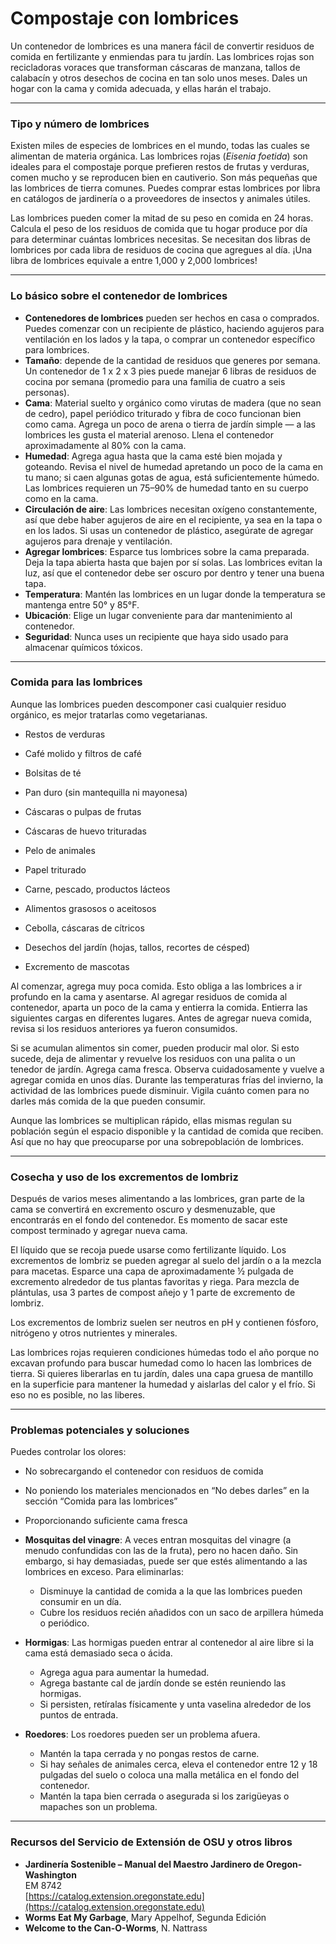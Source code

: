 # Compostaje con lombrices

Un contenedor de lombrices es una manera fácil de convertir residuos de comida en fertilizante y enmiendas para tu jardín. Las lombrices rojas son recicladoras voraces que transforman cáscaras de manzana, tallos de calabacín y otros desechos de cocina en tan solo unos meses. Dales un hogar con la cama y comida adecuada, y ellas harán el trabajo.

---

### Tipo y número de lombrices

Existen miles de especies de lombrices en el mundo, todas las cuales se alimentan de materia orgánica. Las lombrices rojas (*Eisenia foetida*) son ideales para el compostaje porque prefieren restos de frutas y verduras, comen mucho y se reproducen bien en cautiverio. Son más pequeñas que las lombrices de tierra comunes. Puedes comprar estas lombrices por libra en catálogos de jardinería o a proveedores de insectos y animales útiles.

Las lombrices pueden comer la mitad de su peso en comida en 24 horas. Calcula el peso de los residuos de comida que tu hogar produce por día para determinar cuántas lombrices necesitas. Se necesitan dos libras de lombrices por cada libra de residuos de cocina que agregues al día. ¡Una libra de lombrices equivale a entre 1,000 y 2,000 lombrices!

---

### Lo básico sobre el contenedor de lombrices

- **Contenedores de lombrices** pueden ser hechos en casa o comprados. Puedes comenzar con un recipiente de plástico, haciendo agujeros para ventilación en los lados y la tapa, o comprar un contenedor específico para lombrices.
- **Tamaño**: depende de la cantidad de residuos que generes por semana. Un contenedor de 1 x 2 x 3 pies puede manejar 6 libras de residuos de cocina por semana (promedio para una familia de cuatro a seis personas).
- **Cama**: Material suelto y orgánico como virutas de madera (que no sean de cedro), papel periódico triturado y fibra de coco funcionan bien como cama. Agrega un poco de arena o tierra de jardín simple — a las lombrices les gusta el material arenoso. Llena el contenedor aproximadamente al 80% con la cama.
- **Humedad**: Agrega agua hasta que la cama esté bien mojada y goteando. Revisa el nivel de humedad apretando un poco de la cama en tu mano; si caen algunas gotas de agua, está suficientemente húmedo. Las lombrices requieren un 75–90% de humedad tanto en su cuerpo como en la cama.
- **Circulación de aire**: Las lombrices necesitan oxígeno constantemente, así que debe haber agujeros de aire en el recipiente, ya sea en la tapa o en los lados. Si usas un contenedor de plástico, asegúrate de agregar agujeros para drenaje y ventilación.
- **Agregar lombrices**: Esparce tus lombrices sobre la cama preparada. Deja la tapa abierta hasta que bajen por sí solas. Las lombrices evitan la luz, así que el contenedor debe ser oscuro por dentro y tener una buena tapa.
- **Temperatura**: Mantén las lombrices en un lugar donde la temperatura se mantenga entre 50° y 85°F.
- **Ubicación**: Elige un lugar conveniente para dar mantenimiento al contenedor.
- **Seguridad**: Nunca uses un recipiente que haya sido usado para almacenar químicos tóxicos.

---

### Comida para las lombrices

Aunque las lombrices pueden descomponer casi cualquier residuo orgánico, es mejor tratarlas como vegetarianas.


- Restos de verduras
- Café molido y filtros de café
- Bolsitas de té
- Pan duro (sin mantequilla ni mayonesa)
- Cáscaras o pulpas de frutas
- Cáscaras de huevo trituradas
- Pelo de animales
- Papel triturado


- Carne, pescado, productos lácteos
- Alimentos grasosos o aceitosos
- Cebolla, cáscaras de cítricos
- Desechos del jardín (hojas, tallos, recortes de césped)
- Excremento de mascotas

Al comenzar, agrega muy poca comida. Esto obliga a las lombrices a ir profundo en la cama y asentarse. Al agregar residuos de comida al contenedor, aparta un poco de la cama y entierra la comida. Entierra las siguientes cargas en diferentes lugares. Antes de agregar nueva comida, revisa si los residuos anteriores ya fueron consumidos.

Si se acumulan alimentos sin comer, pueden producir mal olor. Si esto sucede, deja de alimentar y revuelve los residuos con una palita o un tenedor de jardín. Agrega cama fresca. Observa cuidadosamente y vuelve a agregar comida en unos días. Durante las temperaturas frías del invierno, la actividad de las lombrices puede disminuir. Vigila cuánto comen para no darles más comida de la que pueden consumir.

Aunque las lombrices se multiplican rápido, ellas mismas regulan su población según el espacio disponible y la cantidad de comida que reciben. Así que no hay que preocuparse por una sobrepoblación de lombrices.

---

### Cosecha y uso de los excrementos de lombriz

Después de varios meses alimentando a las lombrices, gran parte de la cama se convertirá en excremento oscuro y desmenuzable, que encontrarás en el fondo del contenedor. Es momento de sacar este compost terminado y agregar nueva cama.

El líquido que se recoja puede usarse como fertilizante líquido. Los excrementos de lombriz se pueden agregar al suelo del jardín o a la mezcla para macetas. Esparce una capa de aproximadamente ½ pulgada de excremento alrededor de tus plantas favoritas y riega. Para mezcla de plántulas, usa 3 partes de compost añejo y 1 parte de excremento de lombriz.

Los excrementos de lombriz suelen ser neutros en pH y contienen fósforo, nitrógeno y otros nutrientes y minerales.

Las lombrices rojas requieren condiciones húmedas todo el año porque no excavan profundo para buscar humedad como lo hacen las lombrices de tierra. Si quieres liberarlas en tu jardín, dales una capa gruesa de mantillo en la superficie para mantener la humedad y aislarlas del calor y el frío. Si eso no es posible, no las liberes.

---

### Problemas potenciales y soluciones


Puedes controlar los olores:

- No sobrecargando el contenedor con residuos de comida
- No poniendo los materiales mencionados en “No debes darles” en la sección “Comida para las lombrices”
- Proporcionando suficiente cama fresca


- **Mosquitas del vinagre**: A veces entran mosquitas del vinagre (a menudo confundidas con las de la fruta), pero no hacen daño. Sin embargo, si hay demasiadas, puede ser que estés alimentando a las lombrices en exceso. Para eliminarlas:
  - Disminuye la cantidad de comida a la que las lombrices pueden consumir en un día.
  - Cubre los residuos recién añadidos con un saco de arpillera húmeda o periódico.
- **Hormigas**: Las hormigas pueden entrar al contenedor al aire libre si la cama está demasiado seca o ácida.
  - Agrega agua para aumentar la humedad.
  - Agrega bastante cal de jardín donde se estén reuniendo las hormigas.
  - Si persisten, retíralas físicamente y unta vaselina alrededor de los puntos de entrada.
- **Roedores**: Los roedores pueden ser un problema afuera.
  - Mantén la tapa cerrada y no pongas restos de carne.
  - Si hay señales de animales cerca, eleva el contenedor entre 12 y 18 pulgadas del suelo o coloca una malla metálica en el fondo del contenedor.
  - Mantén la tapa bien cerrada o asegurada si los zarigüeyas o mapaches son un problema.

---

### Recursos del Servicio de Extensión de OSU y otros libros

- **Jardinería Sostenible – Manual del Maestro Jardinero de Oregon-Washington**  
  EM 8742  
  [https://catalog.extension.oregonstate.edu](https://catalog.extension.oregonstate.edu)
- **Worms Eat My Garbage**, Mary Appelhof, Segunda Edición
- **Welcome to the Can-O-Worms**, N. Nattrass
